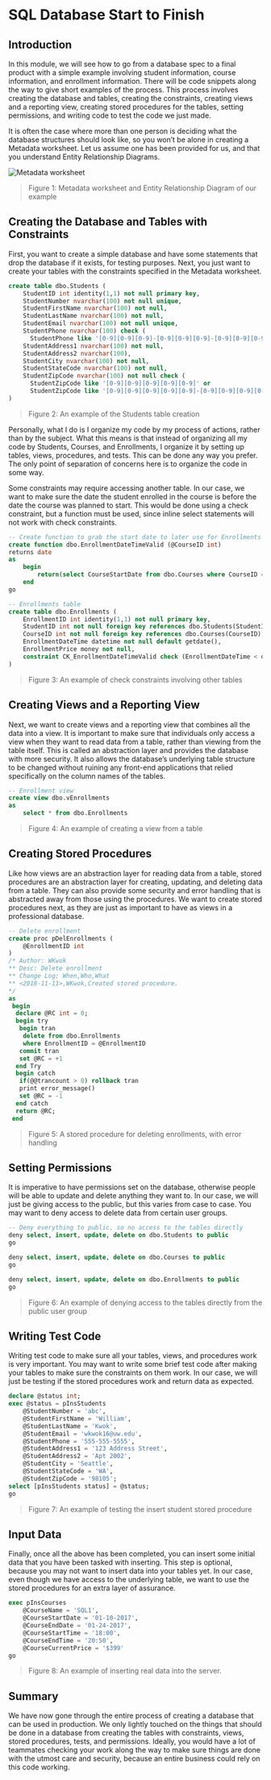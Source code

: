 # SQL Database Start to Finish

## Introduction

In this module, we will see how to go from a database spec to a final product with a simple example involving student information, course information, and enrollment information. There will be code snippets along the way to give short examples of the process. This process involves creating the database and tables, creating the constraints, creating views and a reporting view, creating stored procedures for the tables, setting permissions, and writing code to test the code we just made.

It is often the case where more than one person is deciding what the database structures should look like, so you won’t be alone in creating a Metadata worksheet. Let us assume one has been provided for us, and that you understand Entity Relationship Diagrams. 

![Metadata worksheet](/blogimgs/info330-2/info330-2.png)
> Figure 1: Metadata worksheet and Entity Relationship Diagram of our example

## Creating the Database and Tables with Constraints

First, you want to create a simple database and have some statements that drop the database if it exists, for testing purposes. Next, you just want to create your tables with the constraints specified in the Metadata worksheet.

```sql
create table dbo.Students (
    StudentID int identity(1,1) not null primary key,
    StudentNumber nvarchar(100) not null unique,
    StudentFirstName nvarchar(100) not null,
    StudentLastName nvarchar(100) not null,
    StudentEmail nvarchar(100) not null unique,
    StudentPhone nvarchar(100) check (
      StudentPhone like '[0-9][0-9][0-9]-[0-9][0-9][0-9]-[0-9][0-9][0-9][0-9]'),
    StudentAddress1 nvarchar(100) not null,
    StudentAddress2 nvarchar(100),
    StudentCity nvarchar(100) not null,
    StudentStateCode nvarchar(100) not null,
    StudentZipCode nvarchar(100) not null check (
      StudentZipCode like '[0-9][0-9][0-9][0-9][0-9]' or
      StudentZipCode like '[0-9][0-9][0-9][0-9][0-9]-[0-9][0-9][0-9][0-9]')
)
```
> Figure 2: An example of the Students table creation

Personally, what I do is I organize my code by my process of actions, rather than by the subject. What this means is that instead of organizing all my code by Students, Courses, and Enrollments, I organize it by setting up tables, views, procedures, and tests. This can be done any way you prefer. The only point of separation of concerns here is to organize the code in some way. 

Some constraints may require accessing another table. In our case, we want to make sure the date the student enrolled in the course is before the date the course was planned to start. This would be done using a check constraint, but a function must be used, since inline select statements will not work with check constraints. 

```sql
-- Create function to grab the start date to later use for Enrollments table constraint
create function dbo.EnrollmentDateTimeValid (@CourseID int)
returns date
as
    begin
        return(select CourseStartDate from dbo.Courses where CourseID = @CourseID)
    end
go

-- Enrollments table
create table dbo.Enrollments (
    EnrollmentID int identity(1,1) not null primary key,
    StudentID int not null foreign key references dbo.Students(StudentID),
    CourseID int not null foreign key references dbo.Courses(CourseID),
    EnrollmentDateTime datetime not null default getdate(),
    EnrollmentPrice money not null,
    constraint CK_EnrollmentDateTimeValid check (EnrollmentDateTime < dbo.EnrollmentDateTimeValid(CourseID))
)
```
> Figure 3: An example of check constraints involving other tables

## Creating Views and a Reporting View

Next, we want to create views and a reporting view that combines all the data into a view. It is important to make sure that individuals only access a view when they want to read data from a table, rather than viewing from the table itself. This is called an abstraction layer and provides the database with more security. It also allows the database’s underlying table structure to be changed without ruining any front-end applications that relied specifically on the column names of the tables.

```sql
-- Enrollment view
create view dbo.vEnrollments
as
    select * from dbo.Enrollments
```
> Figure 4: An example of creating a view from a table

## Creating Stored Procedures

Like how views are an abstraction layer for reading data from a table, stored procedures are an abstraction layer for creating, updating, and deleting data from a table. They can also provide some security and error handling that is abstracted away from those using the procedures. We want to create stored procedures next, as they are just as important to have as views in a professional database.

```sql
-- Delete enrollment
create proc pDelEnrollments (
    @EnrollmentID int
)
/* Author: WKwok
** Desc: Delete enrollment
** Change Log: When,Who,What
** <2018-11-11>,WKwok,Created stored procedure.
*/
as
 begin
  declare @RC int = 0;
  begin try
   begin tran 
    delete from dbo.Enrollments 
    where EnrollmentID = @EnrollmentID
   commit tran
   set @RC = +1
  end Try
  begin catch
   if(@@trancount > 0) rollback tran
   print error_message()
   set @RC = -1
  end catch
  return @RC;
 end
```
> Figure 5: A stored procedure for deleting enrollments, with error handling

## Setting Permissions

It is imperative to have permissions set on the database, otherwise people will be able to update and delete anything they want to. In our case, we will just be giving access to the public, but this varies from case to case. You may want to deny access to delete data from certain user groups.

```sql
-- Deny everything to public, so no access to the tables directly
deny select, insert, update, delete on dbo.Students to public
go

deny select, insert, update, delete on dbo.Courses to public
go

deny select, insert, update, delete on dbo.Enrollments to public
go
```
> Figure 6: An example of denying access to the tables directly from the public user group

## Writing Test Code

Writing test code to make sure all your tables, views, and procedures work is very important. You may want to write some brief test code after making your tables to make sure the constraints on them work. In our case, we will just be testing if the stored procedures work and return data as expected. 

```sql
declare @status int;
exec @status = pInsStudents 
    @StudentNumber = 'abc',
    @StudentFirstName = 'William', 
    @StudentLastName = 'Kwok', 
    @StudentEmail = 'wkwok16@uw.edu', 
    @StudentPhone = '555-555-5555', 
    @StudentAddress1 = '123 Address Street', 
    @StudentAddress2 = 'Apt 2002', 
    @StudentCity = 'Seattle', 
    @StudentStateCode = 'WA', 
    @StudentZipCode = '98105';
select [pInsStudents status] = @status;
go
```
> Figure 7: An example of testing the insert student stored procedure

## Input Data

Finally, once all the above has been completed, you can insert some initial data that you have been tasked with inserting. This step is optional, because you may not want to insert data into your tables yet. In our case, even though we have access to the underlying table, we want to use the stored procedures for an extra layer of assurance.

```sql
exec pInsCourses 
    @CourseName = 'SQL1',
    @CourseStartDate = '01-10-2017',
    @CourseEndDate = '01-24-2017',
    @CourseStartTime = '18:00',
    @CourseEndTime = '20:50',
    @CourseCurrentPrice = '$399'
go
```
> Figure 8: An example of inserting real data into the server.

## Summary

We have now gone through the entire process of creating a database that can be used in production. We only lightly touched on the things that should be done in a database from creating the tables with constraints, views, stored procedures, tests, and permissions. Ideally, you would have a lot of teammates checking your work along the way to make sure things are done with the utmost care and security, because an entire business could rely on this code working.